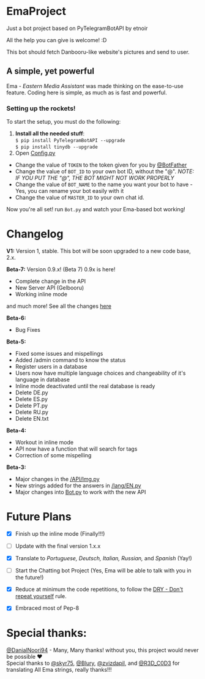 # EmaProject
Just a bot project based on PyTelegramBotAPI by etnoir

All the help you can give is welcome! :D

This bot should fetch Danbooru-like website's pictures and send to user.
## A simple, yet powerful

Ema - *Eastern Media Assistant* was made thinking on the ease-to-use feature. Coding here is simple, as much as is fast and powerful.

### Setting up the rockets!

To start the setup, you must do the following:

1. **Install all the needed stuff**:</br>
```$ pip install PyTelegramBotAPI --upgrade```</br>
```$ pip install tinydb --upgrade```
2. Open [Config.py](https://github.com/halkliff/EmaProject/blob/master/Config.py)
  - Change the value of ```TOKEN``` to the token given for you by [@BotFather](https://telegram.me/botfather)
  - Change the value of ```BOT_ID``` to your own bot ID, without the "@". _NOTE: IF YOU PUT THE "@", THE BOT MIGHT NOT WORK PROPERLY_
  - Change the value of ```BOT_NAME``` to the name you want your bot to have - Yes, you can rename your bot easily with it
  - Change the value of ```MASTER_ID``` to your own chat id.
  
Now you're all set! run ```Bot.py``` and watch your Ema-based bot working!


# Changelog
**V1:**
  Version 1, stable. This bot will be soon upgraded to a new code base, 2.x.

**Beta-7:**
  Version 0.9.x! (Beta 7)
  0.9x is here!

  * Complete change in the API
  * New Server API (Gelbooru)
  * Working inline mode

and much more! See all the changes [here](https://github.com/halkliff/EmaProject/releases/tag/0.9.1-Beta-7)

**Beta-6:**
  * Bug Fixes

**Beta-5:**
  * Fixed some issues and mispellings
  * Added /admin command to know the status
  * Register users in a database
  * Users now have multiple language choices and changeability of it's language in database
  * Inline mode deactivated until the real database is ready
  * Delete DE.py
  * Delete ES.py
  * Delete PT.py
  * Delete RU.py
  * Delete EN.txt

**Beta-4:**
  * Workout in inline mode
  * API now have a function that will search for tags
  * Correction of some mispelling

**Beta-3:**
  * Major changes in the [/API/Img.py](https://github.com/halkliff/EmaProject/blob/Beta-2/API/IMG.py)
  * New strings added for the answers in [/lang/EN.py](https://github.com/halkliff/EmaProject/blob/Beta-2/lang/EN.py)
  * Major changes into [Bot.py](https://github.com/halkliff/EmaProject/blob/Beta-2/Bot.py) to work with the new API

# Future Plans

- [x] Finish up the inline mode (Finally!!!)
- [ ] Update with the final version 1.x.x
- [x] Translate to *Portuguese, Deutsch, Italian, Russian,* and *Spanish* (Yay!)
- [ ] Start the Chatting bot Project (Yes, Ema will be able to talk with you in the future!)
- [x] Reduce at minimum the code repetitions, to follow the [DRY - Don't repeat yourself](https://en.wikipedia.org/wiki/Don't_repeat_yourself) rule.
- [x] Embraced most of Pep-8


# Special thanks:
[@DanialNoori94](telegram.me/danialnoori94) - Many, Many thanks! without you, this project would never be possible ❤️<br />
Special thanks to [@skyr75](t.me/skyr75), [@Blury](t.me/blury), [@zvizdapil](t.me/zvizdapil), and [@R3D_C0D3](t.me/r3d_c0d3) for translating All Ema strings, really thanks!!!
